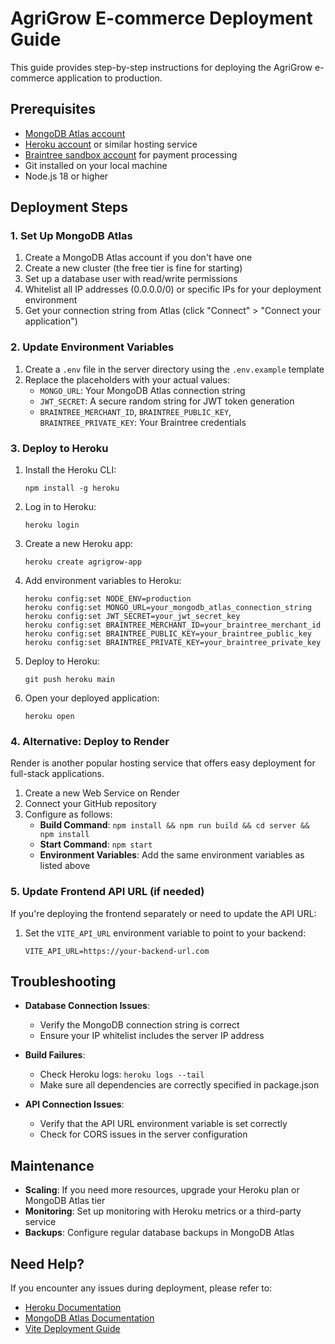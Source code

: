 # AgriGrow E-commerce Deployment Guide

This guide provides step-by-step instructions for deploying the AgriGrow e-commerce application to production.

## Prerequisites

- [MongoDB Atlas account](https://www.mongodb.com/cloud/atlas/register)
- [Heroku account](https://signup.heroku.com/) or similar hosting service
- [Braintree sandbox account](https://www.braintreepayments.com/) for payment processing
- Git installed on your local machine
- Node.js 18 or higher

## Deployment Steps

### 1. Set Up MongoDB Atlas

1. Create a MongoDB Atlas account if you don't have one
2. Create a new cluster (the free tier is fine for starting)
3. Set up a database user with read/write permissions
4. Whitelist all IP addresses (0.0.0.0/0) or specific IPs for your deployment environment
5. Get your connection string from Atlas (click "Connect" > "Connect your application")

### 2. Update Environment Variables

1. Create a `.env` file in the server directory using the `.env.example` template
2. Replace the placeholders with your actual values:
   - `MONGO_URL`: Your MongoDB Atlas connection string
   - `JWT_SECRET`: A secure random string for JWT token generation
   - `BRAINTREE_MERCHANT_ID`, `BRAINTREE_PUBLIC_KEY`, `BRAINTREE_PRIVATE_KEY`: Your Braintree credentials

### 3. Deploy to Heroku

1. Install the Heroku CLI:
   ```
   npm install -g heroku
   ```

2. Log in to Heroku:
   ```
   heroku login
   ```

3. Create a new Heroku app:
   ```
   heroku create agrigrow-app
   ```

4. Add environment variables to Heroku:
   ```
   heroku config:set NODE_ENV=production
   heroku config:set MONGO_URL=your_mongodb_atlas_connection_string
   heroku config:set JWT_SECRET=your_jwt_secret_key
   heroku config:set BRAINTREE_MERCHANT_ID=your_braintree_merchant_id
   heroku config:set BRAINTREE_PUBLIC_KEY=your_braintree_public_key
   heroku config:set BRAINTREE_PRIVATE_KEY=your_braintree_private_key
   ```

5. Deploy to Heroku:
   ```
   git push heroku main
   ```

6. Open your deployed application:
   ```
   heroku open
   ```

### 4. Alternative: Deploy to Render

Render is another popular hosting service that offers easy deployment for full-stack applications.

1. Create a new Web Service on Render
2. Connect your GitHub repository
3. Configure as follows:
   - **Build Command**: `npm install && npm run build && cd server && npm install`
   - **Start Command**: `npm start`
   - **Environment Variables**: Add the same environment variables as listed above

### 5. Update Frontend API URL (if needed)

If you're deploying the frontend separately or need to update the API URL:

1. Set the `VITE_API_URL` environment variable to point to your backend:
   ```
   VITE_API_URL=https://your-backend-url.com
   ```

## Troubleshooting

- **Database Connection Issues**: 
  - Verify the MongoDB connection string is correct
  - Ensure your IP whitelist includes the server IP address
  
- **Build Failures**:
  - Check Heroku logs: `heroku logs --tail`
  - Make sure all dependencies are correctly specified in package.json

- **API Connection Issues**:
  - Verify that the API URL environment variable is set correctly
  - Check for CORS issues in the server configuration

## Maintenance

- **Scaling**: If you need more resources, upgrade your Heroku plan or MongoDB Atlas tier
- **Monitoring**: Set up monitoring with Heroku metrics or a third-party service
- **Backups**: Configure regular database backups in MongoDB Atlas

## Need Help?

If you encounter any issues during deployment, please refer to:
- [Heroku Documentation](https://devcenter.heroku.com/)
- [MongoDB Atlas Documentation](https://docs.atlas.mongodb.com/)
- [Vite Deployment Guide](https://vitejs.dev/guide/static-deploy.html) 